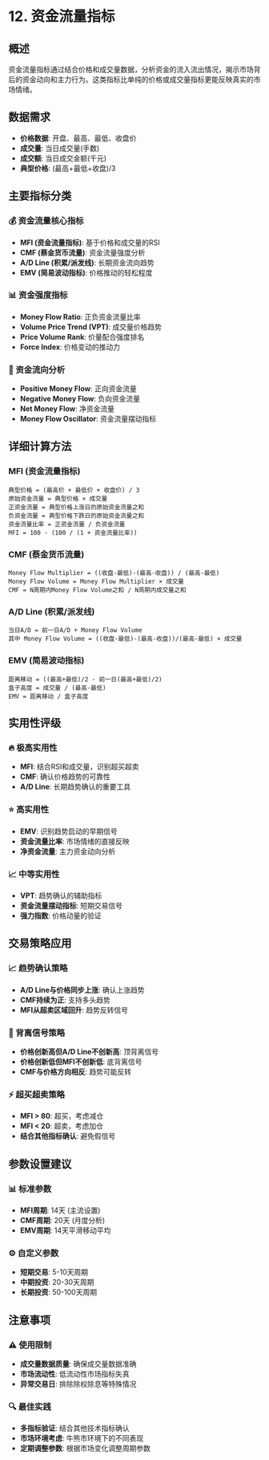 # 12. 资金流量指标

## 概述
资金流量指标通过结合价格和成交量数据，分析资金的流入流出情况，揭示市场背后的资金动向和主力行为。这类指标比单纯的价格或成交量指标更能反映真实的市场情绪。

## 数据需求
- **价格数据**: 开盘、最高、最低、收盘价
- **成交量**: 当日成交量(手数)
- **成交额**: 当日成交金额(千元)
- **典型价格**: (最高+最低+收盘)/3

## 主要指标分类

### 💰 资金流量核心指标
- **MFI (资金流量指标)**: 基于价格和成交量的RSI
- **CMF (蔡金货币流量)**: 资金流量强度分析
- **A/D Line (积累/派发线)**: 长期资金流向趋势
- **EMV (简易波动指标)**: 价格推动的轻松程度

### 📊 资金强度指标
- **Money Flow Ratio**: 正负资金流量比率
- **Volume Price Trend (VPT)**: 成交量价格趋势
- **Price Volume Rank**: 价量配合强度排名
- **Force Index**: 价格变动的推动力

### 🔄 资金流向分析
- **Positive Money Flow**: 正向资金流量
- **Negative Money Flow**: 负向资金流量
- **Net Money Flow**: 净资金流量
- **Money Flow Oscillator**: 资金流量摆动指标

## 详细计算方法

### MFI (资金流量指标)
```
典型价格 = (最高价 + 最低价 + 收盘价) / 3
原始资金流量 = 典型价格 × 成交量
正资金流量 = 典型价格上涨日的原始资金流量之和
负资金流量 = 典型价格下跌日的原始资金流量之和
资金流量比率 = 正资金流量 / 负资金流量
MFI = 100 - (100 / (1 + 资金流量比率))
```

### CMF (蔡金货币流量)
```
Money Flow Multiplier = ((收盘-最低)-(最高-收盘)) / (最高-最低)
Money Flow Volume = Money Flow Multiplier × 成交量
CMF = N周期内Money Flow Volume之和 / N周期内成交量之和
```

### A/D Line (积累/派发线)
```
当日A/D = 前一日A/D + Money Flow Volume
其中 Money Flow Volume = ((收盘-最低)-(最高-收盘))/(最高-最低) × 成交量
```

### EMV (简易波动指标)
```
距离移动 = ((最高+最低)/2 - 前一日(最高+最低)/2)
盒子高度 = 成交量 / (最高-最低)
EMV = 距离移动 / 盒子高度
```

## 实用性评级

### 🔥 极高实用性
- **MFI**: 结合RSI和成交量，识别超买超卖
- **CMF**: 确认价格趋势的可靠性
- **A/D Line**: 长期趋势确认的重要工具

### ⭐ 高实用性
- **EMV**: 识别趋势启动的早期信号
- **资金流量比率**: 市场情绪的直接反映
- **净资金流量**: 主力资金动向分析

### 📈 中等实用性
- **VPT**: 趋势确认的辅助指标
- **资金流量摆动指标**: 短期交易信号
- **强力指数**: 价格动量的验证

## 交易策略应用

### 📈 趋势确认策略
- **A/D Line与价格同步上涨**: 确认上涨趋势
- **CMF持续为正**: 支持多头趋势
- **MFI从超卖区域回升**: 趋势反转信号

### 🎯 背离信号策略
- **价格创新高但A/D Line不创新高**: 顶背离信号
- **价格创新低但MFI不创新低**: 底背离信号
- **CMF与价格方向相反**: 趋势可能反转

### ⚡ 超买超卖策略
- **MFI > 80**: 超买，考虑减仓
- **MFI < 20**: 超卖，考虑加仓
- **结合其他指标确认**: 避免假信号

## 参数设置建议

### 📊 标准参数
- **MFI周期**: 14天 (主流设置)
- **CMF周期**: 20天 (月度分析)
- **EMV周期**: 14天平滑移动平均

### ⚙️ 自定义参数
- **短期交易**: 5-10天周期
- **中期投资**: 20-30天周期  
- **长期投资**: 50-100天周期

## 注意事项

### ⚠️ 使用限制
- **成交量数据质量**: 确保成交量数据准确
- **市场流动性**: 低流动性市场指标失真
- **异常交易日**: 排除除权除息等特殊情况

### 🔍 最佳实践
- **多指标验证**: 结合其他技术指标确认
- **市场环境考虑**: 牛熊市环境下的不同表现
- **定期调整参数**: 根据市场变化调整周期参数 